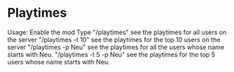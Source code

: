 # Playtimes

Usage:
Enable the mod
Type "/playtimes" see the playtimes for all users on the server
"/playtimes -t 10"  see the playtimes for the top 10 users on the server
"/playtimes -p Neu"  see the playtimes for all the users whose name starts with Neu.
"/playtimes -t 5 -p Neu"  see the playtimes for the top 5 users whose name starts with Neu.

